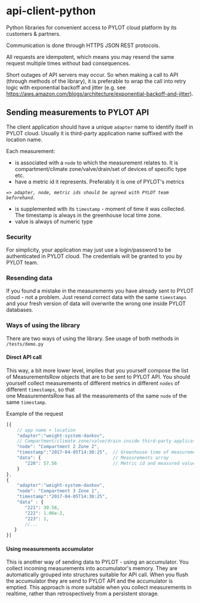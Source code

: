 # api-client-python
Python libraries for convenient access to PYLOT cloud platform by its customers & partners.

Communication is done through HTTPS JSON REST protocols.

All requests are idempotent, which means you may resend the same request multiple times without bad consequences.

Short outages of API servers may occur. So when making a call to API (through methods of the library), it is preferable to
wrap the call into retry logic with exponential backoff and jitter (e.g. see https://aws.amazon.com/blogs/architecture/exponential-backoff-and-jitter).     

## Sending measurements to PYLOT API
The client application should have a unique `adapter` name to identify itself in PYLOT cloud. Usually it is third-party application name
suffixed with the location name.

Each measurement:
* is associated with a `node` to which the measurement relates to. It is compartment/climate zone/valve/drain/set of devices of specific type etc.  
* have a metric id it represents. Preferably it is one of PYLOT's metrics  

_``=> adapter, node, metric ids should be agreed with PYLOT team beforehand.``_

* is supplemented with its `timestamp` - moment of time it was collected. The timestamp is always in the greenhouse
local time zone. 
* value is always of numeric type

### Security
For simplicity, your application may just use a login/password to be authenticated in PYLOT cloud. The credentials will be granted to you by PYLOT team. 

### Resending data
If you found a mistake in the measurements you have already sent to PYLOT cloud - not a problem. Just resend correct data with the same `timestamps` and 
your fresh version of data will overwrite the wrong one inside PYLOT databases.

### Ways of using the library
There are two ways of using the library.
See usage of both methods in `/tests/demo.py`
#### Direct API call
This way, a bit more lower level, implies that you yourself compose the list of MeasurementsRow objects that are to be sent to PYLOT API.
You should yourself collect measurements of different metrics in different `nodes` of different `timestamps`, so that  
one MeasurementsRow has all the measurements of the same `node` of the same `timestamp`.

   
Example of the request
```javascript
[{
    // app name + location 
    "adapter":"weight-system-dankov",
    // Compartment/climate zone/valve/drain inside third-party application
    "node": "Compartment 2 Zone 2",		
    "timestamp":"2017-04-05T14:30:25",	// Greenhouse time of measurements        
    "data": {                           // Measurements array
       "220": 57.56                     // Metric id and measured value
    }
},
{
    "adapter":"weight-system-dankov",		
    "node": "Compartment 3 Zone 1",			
    "timestamp":"2017-04-05T14:30:25",	
    "data" : {					
       "221": 30.56,				
       "222": 1.06e-2,				
       "223": 1,				
       //...
   }
}]
```

#### Using measurements accumulator
This is another way of sending data to PYLOT - using an accumulator.
You collect incoming measurements into accumulator's memory. They are automatically grouped into structures suitable for API call.
When you flush the accumulator they are send to PYLOT API and the accumulator is emptied.
This approach is more suitable when you collect measurements in realtime, 
rather than retrospectively from a persistent storage.


